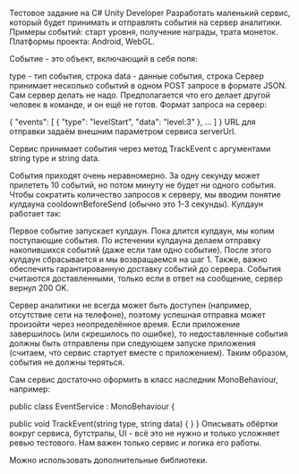 Тестовое задание на C# Unity Developer Разработать маленький сервис, который будет принимать и отправлять события на сервер аналитики. Примеры событий: старт уровня, получение награды, трата монеток. Платформы проекта: Android, WebGL.

Событие - это объект, включающий в себя поля:

type - тип события, строка data - данные события, строка Сервер принимает несколько событий в одном POST запросе в формате JSON. Сам сервер делать не надо. Предполагается что его делает другой человек в команде, и он ещё не готов. Формат запроса на сервер:

{ "events": [ { "type": "levelStart", "data": "level:3" }, ... ] } URL для отправки задаём внешним параметром сервиса serverUrl.

Сервис принимает события через метод TrackEvent с аргументами string type и string data.

События приходят очень неравномерно. За одну секунду может прилететь 10 событий, но потом минуту не будет ни одного события. Чтобы сократить количество запросов к серверу, мы вводим понятие кулдауна cooldownBeforeSend (обычно это 1-3 секунды). Кулдаун работает так:

Первое событие запускает кулдаун. Пока длится кулдаун, мы копим поступающие события. По истечении кулдауна делаем отправку накопившихся событий (даже если там одно событие). После этого кулдаун сбрасывается и мы возвращаемся на шаг 1. Также, важно обеспечить гарантированную доставку событий до сервера. События считаются доставленными, только если в ответ на сообщение, сервер вернул 200 OK.

Сервер аналитики не всегда может быть доступен (например, отсутствие сети на телефоне), поэтому успешная отправка может произойти через неопределённое время. Если приложение завершилось (или скрешилось по ошибке), то недоставленные события должны быть отправлены при следующем запуске приложения (считаем, что сервис стартует вместе с приложением). Таким образом, события не должны теряться.

Сам сервис достаточно оформить в класс наследник MonoBehaviour, например:

public class EventService : MonoBehaviour {

public void TrackEvent(string type, string data) {
}
} Описывать обёртки вокруг сервиса, бутстрапы, UI - всё это не нужно и только усложняет ревью тестового. Нам важен только сервис и логика его работы.

Можно использовать дополнительные библиотеки.
